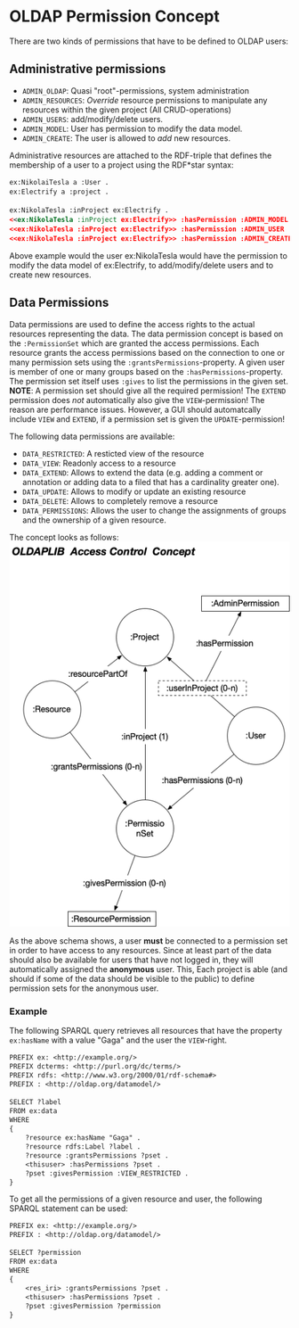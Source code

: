 # OLDAP Permission Concept

There are two kinds of permissions that have to be defined to OLDAP users:

## Administrative permissions

- `ADMIN_OLDAP`: Quasi "root"-permissions, system administration
- `ADMIN_RESOURCES`: _Override_ resource permissions to manipulate
  any resources within the given project (All CRUD-operations)
- `ADMIN_USERS`: add/modify/delete users.
- `ADMIN_MODEL`: User has permission to modify the data model.
- `ADMIN_CREATE`: The user is allowed to _add_ new resources.

Administrative resources are attached to the RDF-triple that defines the
membership of a user to a project using the RDF*star syntax:

```rdf
ex:NikolaiTesla a :User .
ex:Electrify a :project .

ex:NikolaTesla :inProject ex:Electrify .
<<ex:NikolaTesla :inProject ex:Electrify>> :hasPermission :ADMIN_MODEL
<<ex:NikolaTesla :inProject ex:Electrify>> :hasPermission :ADMIN_USER
<<ex:NikolaTesla :inProject ex:Electrify>> :hasPermission :ADMIN_CREATE
```

Above example would the user ex:NikolaTesla would have the permission to modify
the data model of ex:Electrify, to add/modify/delete users and to create new
resources. 

## Data Permissions

Data permissions are used to define the access rights to the actual resources
representing the data. The data permission concept is based on the `:PermissionSet` which
are granted the access permissions. Each resource grants the access permissions based on
the connection to one or many permission sets using the `:grantsPermissions`-property. A
given user is member of one or many groups based on the `:hasPermissions`-property.
The permission set itself uses `:gives` to list the permissions in the given set.  
**NOTE**: A permission set should give all the required permission! The `EXTEND` permission
does *not* automatically also give the `VIEW`-permission! The reason are performance
issues. However, a GUI should automatcally include `VIEW` and `EXTEND`, if a permission
set is given the `UPDATE`-permission!

The following data permissions are available:

- `DATA_RESTRICTED`: A resticted view of the resource
- `DATA_VIEW`: Readonly access to a resource
- `DATA_EXTEND`: Allows to extend the data (e.g. adding a comment or annotation or
  adding data to a filed that has a cardinality greater one).
- `DATA_UPDATE`: Allows to modify or update an existing resource
- `DATA_DELETE`: Allows to completely remove a resource
- `DATA_PERMISSIONS`: Allows the user to change the assignments of groups
  and the ownership of a given resource.

The concept looks as follows: ![PermissionConcept](assets/PermissionConcept.gif)

As the above schema shows, a user **must** be connected to a permission set in order to have access
to any resources. Since at least part of the data should also be available for users that have
not logged in, they will automatically assigned the **anonymous** user. This, Each project is
able (and should if some of the data should be visible to the public) to define permission sets for
the anonymous user.

### Example

The following SPARQL query retrieves all resources that have the property `ex:hasName`
with a value "Gaga" and the user the `VIEW`-right.

```sparql
PREFIX ex: <http://example.org/>
PREFIX dcterms: <http://purl.org/dc/terms/>
PREFIX rdfs: <http://www.w3.org/2000/01/rdf-schema#>
PREFIX : <http://oldap.org/datamodel/>

SELECT ?label
FROM ex:data
WHERE
{
    ?resource ex:hasName "Gaga" .
    ?resource rdfs:Label ?label .
    ?resource :grantsPermissions ?pset .
    <thisuser> :hasPermissions ?pset .
    ?pset :givesPermission :VIEW_RESTRICTED .
}
```

To get all the permissions of a given resource and user, the following SPARQL statement can be used:

```sparql
PREFIX ex: <http://example.org/>
PREFIX : <http://oldap.org/datamodel/>

SELECT ?permission
FROM ex:data
WHERE
{
    <res_iri> :grantsPermissions ?pset .
    <thisuser> :hasPermissions ?pset .
    ?pset :givesPermission ?permission
}
```
